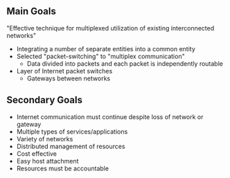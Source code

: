 ## Main Goals
"Effective technique for multiplexed utilization of existing interconnected networks"
- Integrating a number of separate entities into a common entity
- Selected "packet-switching" to "multiplex communication"
    - Data divided into packets and each packet is independently routable
- Layer of Internet packet switches
    - Gateways between networks

## Secondary Goals
- Internet communication must continue despite loss of network or gateway
- Multiple types of services/applications
- Variety of networks
- Distributed management of resources
- Cost effective
- Easy host attachment
- Resources must be accountable